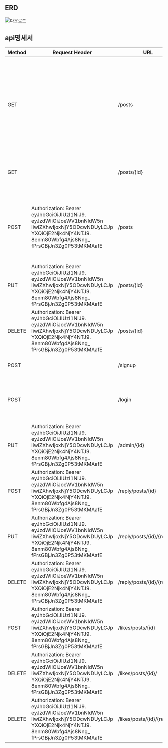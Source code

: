## ERD
![다운로드](https://user-images.githubusercontent.com/118980125/211750788-319defee-fcc3-4834-a7ac-932b7980dc1f.png)
## api명세서

| Method | Request Header                                                                                                                                                                      | URL                | Request                                                              | Response Header                                                                                                                                                                     | Response                                                                                                                                                                                                                                                           |
|--------|-------------------------------------------------------------------------------------------------------------------------------------------------------------------------------------|--------------------|----------------------------------------------------------------------|-------------------------------------------------------------------------------------------------------------------------------------------------------------------------------------|--------------------------------------------------------------------------------------------------------------------------------------------------------------------------------------------------------------------------------------------------------------------|
| GET    |                                                                                                                                                                                     | /posts             |                                                                      |                                                                                                                                                                                     | {<br>{"username": "tests2",<br>"titles": "titles2",<br>"contents": "contents2",<br>"modifiedAt": "2022-12-28T10:58:33.744179"},<br>{"username": "tests",<br>"titles": "titles", <br>"contents": "contents",<br>"modifiedAt": "2022-12-28T10:58:20.945885"} … <br>} |
| GET    |                                                                                                                                                                                     | /posts/{id}        |                                                                      |                                                                                                                                                                                     | {"username": "tests",<br>"titles": "titles",<br>"contents": "contents",<br>"modifiedAt": "2022-12-28T10:58:20.945885"}                                                                                                                                             |
| POST   | Authorization: Bearer eyJhbGciOiJIUzI1NiJ9.<br>eyJzdWIiOiJoeWV1bnNldW5n<br>IiwiZXhwIjoxNjY5ODcwNDUyLCJp<br>YXQiOjE2Njk4NjY4NTJ9.<br>8enm80Wbfg4Ajs8Nng_<br>fPrsGBjJn3Zg0P53tMKMAafE | /posts             | {"username":"tests",<br>"titles":"titles",<br>"contents":"contents"} |                                                                                                                                                                                     | {"createdAt": "2022-12-28T11:04:05.6769599",<br>"modifiedAt": "2022-12-28T11:04:05.6769599",<br>"id": 1,<br>"username": "tests",<br>"passwords": 123456,<br>"titles": "titles",<br>"contents": "contents"}                                                         |
| PUT    | Authorization: Bearer eyJhbGciOiJIUzI1NiJ9.<br>eyJzdWIiOiJoeWV1bnNldW5n<br>IiwiZXhwIjoxNjY5ODcwNDUyLCJp<br>YXQiOjE2Njk4NjY4NTJ9.<br>8enm80Wbfg4Ajs8Nng_<br>fPrsGBjJn3Zg0P53tMKMAafE | /posts/{id}        | {"username":"tests",<br>"titles":"titles",<br>"contents":"contents"} |                                                                                                                                                                                     | {"username": "tests1",<br>"titles": "titles",<br>"contents": "contents1"}                                                                                                                                                                                          |
| DELETE | Authorization: Bearer eyJhbGciOiJIUzI1NiJ9.<br>eyJzdWIiOiJoeWV1bnNldW5n<br>IiwiZXhwIjoxNjY5ODcwNDUyLCJp<br>YXQiOjE2Njk4NjY4NTJ9.<br>8enm80Wbfg4Ajs8Nng_<br>fPrsGBjJn3Zg0P53tMKMAafE | /posts/{id}        |                                                                      |                                                                                                                                                                                     | {"msg": "삭제하였습니다.", "statuscode":200}}                                                                                                                                                                                                                             |
| POST   |                                                                                                                                                                                     | /signup            | {"username": "ackrite03", "password": "2525456h!"}                   |                                                                                                                                                                                     | {"msg": "가입에 성공하였습니다", "statuscode":200}                                                                                                                                                                                                                           |
| POST   |                                                                                                                                                                                     | /login             | {"username": "ackrite03", "password": "2525456h"}                    | Authorization: Bearer eyJhbGciOiJIUzI1NiJ9.<br>eyJzdWIiOiJoeWV1bnNldW5n<br>IiwiZXhwIjoxNjY5ODcwNDUy<br>LCJpYXQiOjE2Njk4NjY4NTJ9.<br>8enm80Wbfg4Ajs8Nng_fPrsGB<br>jJn3Zg0P53tMKMAafE | {"msg": "로그인에 성공하였습니다", "statuscode":200}                                                                                                                                                                                                                          |
| PUT    | Authorization: Bearer eyJhbGciOiJIUzI1NiJ9.<br>eyJzdWIiOiJoeWV1bnNldW5n<br>IiwiZXhwIjoxNjY5ODcwNDUyLCJp<br>YXQiOjE2Njk4NjY4NTJ9.<br>8enm80Wbfg4Ajs8Nng_<br>fPrsGBjJn3Zg0P53tMKMAafE | /admin/{id}        | {"ADMIN-TOKEN": "AAABnvxRVklrnYxKZ0aHgTBcXukeZygoC"}                 |                                                                                                                                                                                     | redirect:/login                                                                                                                                                                                                                                                    |
| POST   | Authorization: Bearer eyJhbGciOiJIUzI1NiJ9.<br>eyJzdWIiOiJoeWV1bnNldW5n<br>IiwiZXhwIjoxNjY5ODcwNDUyLCJp<br>YXQiOjE2Njk4NjY4NTJ9.<br>8enm80Wbfg4Ajs8Nng_<br>fPrsGBjJn3Zg0P53tMKMAafE | /reply/posts/{id}  | {"contents": "안녕하세요"}                                             |                                                                                                                                                                                     | {"msg": "댓글을 등록하였습니다.", "statuscode":200}                                                                                                                                                                                                                          |                                                                                                                                                                                                                          |
| PUT    | Authorization: Bearer eyJhbGciOiJIUzI1NiJ9.<br>eyJzdWIiOiJoeWV1bnNldW5n<br>IiwiZXhwIjoxNjY5ODcwNDUyLCJp<br>YXQiOjE2Njk4NjY4NTJ9.<br>8enm80Wbfg4Ajs8Nng_<br>fPrsGBjJn3Zg0P53tMKMAafE | /reply/posts/{id}/{replyId} | {"contents": "수정된 내용"}                                            |                                                                                                                                                                                     | {"msg": "수정하였습니다.", "statuscode":200}                                                                                                                                                                                                                              |                                                                                                                                                                                                                               |
| DELETE | Authorization: Bearer eyJhbGciOiJIUzI1NiJ9.<br>eyJzdWIiOiJoeWV1bnNldW5n<br>IiwiZXhwIjoxNjY5ODcwNDUyLCJp<br>YXQiOjE2Njk4NjY4NTJ9.<br>8enm80Wbfg4Ajs8Nng_<br>fPrsGBjJn3Zg0P53tMKMAafE | /reply/posts/{id}/{replyId} |                                                                      |                                                                                                                                                                                     | {"msg": "삭제하였습니다.", "statuscode":200}                                                                                                                                                                                                                              |                                                                                                                                                                                                                              |
| POST   | Authorization: Bearer eyJhbGciOiJIUzI1NiJ9.<br>eyJzdWIiOiJoeWV1bnNldW5n<br>IiwiZXhwIjoxNjY5ODcwNDUyLCJp<br>YXQiOjE2Njk4NjY4NTJ9.<br>8enm80Wbfg4Ajs8Nng_<br>fPrsGBjJn3Zg0P53tMKMAafE | /likes/posts/{id}  |                                                                      |                                                                                                                                                                                     | {"msg": "좋아요 등록", "statuscode":200}                                                                                                                                                                                                                                |                                                                                                                                                                                                                              |
| DELETE | Authorization: Bearer eyJhbGciOiJIUzI1NiJ9.<br>eyJzdWIiOiJoeWV1bnNldW5n<br>IiwiZXhwIjoxNjY5ODcwNDUyLCJp<br>YXQiOjE2Njk4NjY4NTJ9.<br>8enm80Wbfg4Ajs8Nng_<br>fPrsGBjJn3Zg0P53tMKMAafE | /likes/posts/{id}/ |                                                                      |                                                                                                                                                                                     | {"msg": "좋아요 취소", "statuscode":200}                                                                                                                                                                                                                                |  
| DELETE | Authorization: Bearer eyJhbGciOiJIUzI1NiJ9.<br>eyJzdWIiOiJoeWV1bnNldW5n<br>IiwiZXhwIjoxNjY5ODcwNDUyLCJp<br>YXQiOjE2Njk4NjY4NTJ9.<br>8enm80Wbfg4Ajs8Nng_<br>fPrsGBjJn3Zg0P53tMKMAafE | /likes/posts/{id}/{replyId} |                                                                      |                                                                                                                                                                                     | {"msg": "좋아요 취소", "statuscode":200}                                                                                                                                                                                                                                |  
